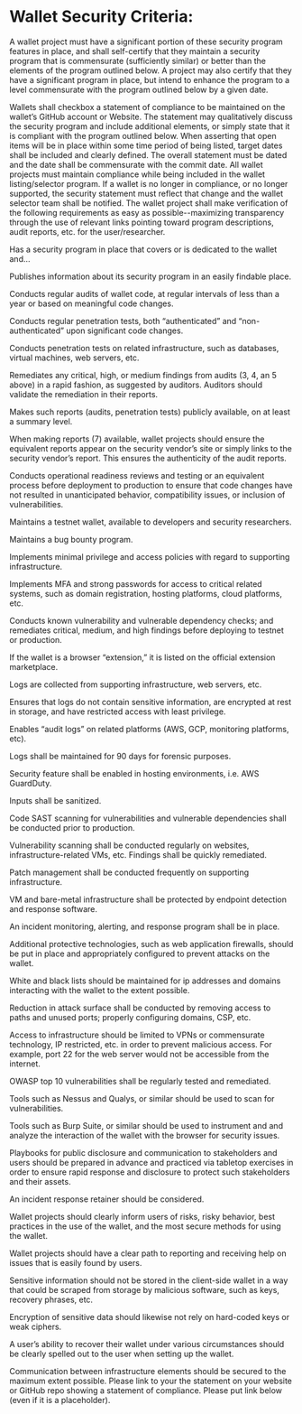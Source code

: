 <h1>Wallet Security Criteria:</h1>
A wallet project must have a significant portion of these security program features in place, and shall self-certify that they maintain a security program that is commensurate (sufficiently similar) or better than the elements of the program outlined below. A project may also certify that they have a significant program in place, but intend to enhance the program to a level commensurate with the program outlined below by a given date.

Wallets shall checkbox a statement of compliance to be maintained on the wallet’s GitHub account or Website. The statement may qualitatively discuss the security program and include additional elements, or simply state that it is compliant with the program outlined below. When asserting that open items will be in place within some time period of being listed, target dates shall be included and clearly defined. The overall statement must be dated and the date shall be commensurate with the commit date. All wallet projects must maintain compliance while being included in the wallet listing/selector program. If a wallet is no longer in compliance, or no longer supported, the security statement must reflect that change and the wallet selector team shall be notified. The wallet project shall make verification of the following requirements as easy as possible--maximizing transparency through the use of relevant links pointing toward program descriptions, audit reports, etc. for the user/researcher.

Has a security program in place that covers or is dedicated to the wallet and...

Publishes information about its security program in an easily findable place.

Conducts regular audits of wallet code, at regular intervals of less than a year or based on meaningful code changes.

Conducts regular penetration tests, both “authenticated” and “non-authenticated” upon significant code changes.

Conducts penetration tests on related infrastructure, such as databases, virtual machines, web servers, etc.

Remediates any critical, high, or medium findings from audits (3, 4, an 5 above) in a rapid fashion, as suggested by auditors. Auditors should validate the remediation in their reports.

Makes such reports (audits, penetration tests) publicly available, on at least a summary level.

When making reports (7) available, wallet projects should ensure the equivalent reports appear on the security vendor’s site or simply links to the security vendor’s report. This ensures the authenticity of the audit reports.

Conducts operational readiness reviews and testing or an equivalent process before deployment to production to ensure that code changes have not resulted in unanticipated behavior, compatibility issues, or inclusion of vulnerabilities.

Maintains a testnet wallet, available to developers and security researchers.

Maintains a bug bounty program.

Implements minimal privilege and access policies with regard to supporting infrastructure.

Implements MFA and strong passwords for access to critical related systems, such as domain registration, hosting platforms, cloud platforms, etc.

Conducts known vulnerability and vulnerable dependency checks; and remediates critical, medium, and high findings before deploying to testnet or production.

If the wallet is a browser “extension,” it is listed on the official extension marketplace.

Logs are collected from supporting infrastructure, web servers, etc.

Ensures that logs do not contain sensitive information, are encrypted at rest in storage, and have restricted access with least privilege.

Enables “audit logs” on related platforms (AWS, GCP, monitoring platforms, etc).

Logs shall be maintained for 90 days for forensic purposes.

Security feature shall be enabled in hosting environments, i.e. AWS GuardDuty.

Inputs shall be sanitized.

Code SAST scanning for vulnerabilities and vulnerable dependencies shall be conducted prior to production.

Vulnerability scanning shall be conducted regularly on websites, infrastructure-related VMs, etc. Findings shall be quickly remediated.

Patch management shall be conducted frequently on supporting infrastructure.

VM and bare-metal infrastructure shall be protected by endpoint detection and response software.

An incident monitoring, alerting, and response program shall be in place.

Additional protective technologies, such as web application firewalls, should be put in place and appropriately configured to prevent attacks on the wallet.

White and black lists should be maintained for ip addresses and domains interacting with the wallet to the extent possible.

Reduction in attack surface shall be conducted by removing access to paths and unused ports; properly configuring domains, CSP, etc.

Access to infrastructure should be limited to VPNs or commensurate technology, IP restricted, etc. in order to prevent malicious access. For example, port 22 for the web server would not be accessible from the internet.

OWASP top 10 vulnerabilities shall be regularly tested and remediated.

Tools such as Nessus and Qualys, or similar should be used to scan for vulnerabilities.

Tools such as Burp Suite, or similar should be used to instrument and and analyze the interaction of the wallet with the browser for security issues.

Playbooks for public disclosure and communication to stakeholders and users should be prepared in advance and practiced via tabletop exercises in order to ensure rapid response and disclosure to protect such stakeholders and their assets.

An incident response retainer should be considered.

Wallet projects should clearly inform users of risks, risky behavior, best practices in the use of the wallet, and the most secure methods for using the wallet.

Wallet projects should have a clear path to reporting and receiving help on issues that is easily found by users.

Sensitive information should not be stored in the client-side wallet in a way that could be scraped from storage by malicious software, such as keys, recovery phrases, etc.

Encryption of sensitive data should likewise not rely on hard-coded keys or weak ciphers.

A user’s ability to recover their wallet under various circumstances should be clearly spelled out to the user when setting up the wallet.

Communication between infrastructure elements should be secured to the maximum extent possible. Please link to your the statement on your website or GitHub repo showing a statement of compliance. Please put link below (even if it is a placeholder).